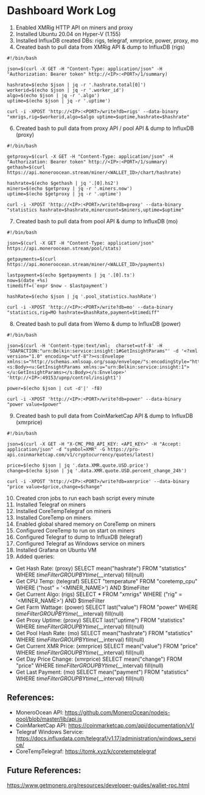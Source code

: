 # Dashboard Work Log

1. Enabled XMRig HTTP API on miners and proxy
3. Installed Ubuntu 20.04 on Hyper-V (1.155)
4. Installed InfluxDB created DBs: rigs, telegraf, xmrprice, power, proxy, mo
5. Created bash to pull data from XMRig API & dump to InfluxDB (rigs)

```shell
#!/bin/bash

json=$(curl -X GET -H "Content-Type: application/json" -H "Authorization: Bearer token" http://<IP>:<PORT>/1/summary)

hashrate=$(echo $json | jq -r '.hashrate.total[0]')
workerid=$(echo $json | jq -r '.worker_id')
algo=$(echo $json | jq -r '.algo')
uptime=$(echo $json | jq -r '.uptime')

curl -i -XPOST 'http://<IP>:<PORT>/write?db=rigs' --data-binary "xmrigs,rig=$workerid,algo=$algo uptime=$uptime,hashrate=$hashrate"
```
6. Created bash to pull data from proxy API / pool API & dump to InfluxDB (proxy)

```shell
#!/bin/bash

getproxy=$(curl -X GET -H "Content-Type: application/json" -H "Authorization: Bearer token" http://<IP>:<PORT>/1/summary)
gethash=$(curl https://api.moneroocean.stream/miner/<WALLET_ID>/chart/hashrate)

hashrate=$(echo $gethash | jq '.[0].hs2')
miners=$(echo $getproxy | jq -r '.miners.now')
uptime=$(echo $getproxy | jq -r '.uptime')

curl -i -XPOST 'http://<IP>:<PORT>/write?db=proxy' --data-binary "statistics hashrate=$hashrate,minercount=$miners,uptime=$uptime"
```

7. Created bash to pull data from pool API & dump to InfluxDB (mo)

```shell
#!/bin/bash

json=$(curl -X GET -H "Content-Type: application/json" https://api.moneroocean.stream/pool/stats)

getpayments=$(curl https://api.moneroocean.stream/miner/<WALLET_ID>/payments)

lastpayment=$(echo $getpayments | jq '.[0].ts')
now=$(date +%s)
timediff=(`expr $now - $lastpayment`)

hashRate=$(echo $json | jq '.pool_statistics.hashRate')

curl -i -XPOST 'http://<IP>:<PORT>/write?db=mo' --data-binary "statistics,rig=MO hashrate=$hashRate,payment=$timediff"
```

8. Created bash to pull data from Wemo & dump to InfluxDB (power)


```shell
#!/bin/bash

json=$(curl -H 'Content-type:text/xml;  charset=utf-8' -H 'SOAPACTION:"urn:Belkin:service:insight:1#GetInsightParams"' -d '<?xml version="1.0" encoding="utf-8"?><s:Envelope xmlns:s="http://schemas.xmlsoap.org/soap/envelope/"s:encodingStyle="http://schemas.xmlsoap.org/soap/encoding/"><s:Body><u:GetInsightParams xmlns:u="urn:Belkin:service:insight:1"></u:GetInsightParams></s:Body></s:Envelope>' 'http://<IP>:49153/upnp/control/insight1')

power=$(echo $json | cut -d'|' -f8)

curl -i -XPOST 'http://<IP>:<PORT>/write?db=power' --data-binary "power value=$power"
```

9. Created bash to pull data from CoinMarketCap API & dump to InfluxDB (xmrprice)

```shell
#!/bin/bash

json=$(curl -X GET -H "X-CMC_PRO_API_KEY: <API_KEY>" -H "Accept: application/json" -d "symbol=XMR" -G https://pro-api.coinmarketcap.com/v1/cryptocurrency/quotes/latest)

price=$(echo $json | jq '.data.XMR.quote.USD.price')
change=$(echo $json | jq '.data.XMR.quote.USD.percent_change_24h')

curl -i -XPOST 'http://<IP>:<PORT>/write?db=xmrprice' --data-binary "price value=$price,change=$change"
```

10. Created cron jobs to run each bash script every minute
11. Installed Telegraf on miners
12. Installed CoreTempTelegraf on miners
13. Installed CoreTemp on miners
14. Enabled global shared memory on CoreTemp on miners
15. Configured CoreTemp to run on start on miners
17. Configured Telegraf to dump to InfluxDB (telegraf)
18. Configured Telegraf as Windows service on miners
19. Installed Grafana on Ubuntu VM
20. Added queries:

- Get Hash Rate: (proxy) SELECT mean("hashrate") FROM "statistics" WHERE $timeFilter GROUP BY time($__interval) fill(null)
- Get CPU Temp: (telegraf) SELECT "temperature" FROM "coretemp_cpu" WHERE ("host" = '<MINER_NAME>') AND $timeFilter
- Get Current Algo: (rigs) SELECT * FROM "xmrigs" WHERE ("rig" = '<MINER_NAME>') AND $timeFilter
- Get Farm Wattage: (power) SELECT last("value") FROM "power" WHERE $timeFilter GROUP BY time($__interval) fill(null)
- Get Proxy Uptime: (proxy) SELECT last("uptime") FROM "statistics" WHERE $timeFilter GROUP BY time($__interval) fill(null)
- Get Pool Hash Rate: (mo) SELECT mean("hashrate") FROM "statistics" WHERE $timeFilter GROUP BY time($__interval) fill(null)
- Get Current XMR Price: (xmrprice) SELECT mean("value") FROM "price" WHERE $timeFilter GROUP BY time($__interval) fill(null)
- Get Day Price Change: (xmrprice) SELECT mean("change") FROM "price" WHERE $timeFilter GROUP BY time($__interval) fill(null)
- Get Last Payment: (mo) SELECT mean("payment") FROM "statistics" WHERE $timeFilter GROUP BY time($__interval) fill(null)

## References:

- MoneroOcean API: https://github.com/MoneroOcean/nodejs-pool/blob/master/lib/api.js
- CoinMarketCap API: https://coinmarketcap.com/api/documentation/v1/
- Telegraf Windows Service: https://docs.influxdata.com/telegraf/v1.17/administration/windows_service/
- CoreTempTelegraf: https://tomk.xyz/k/coretemptelegraf

## Future References:

https://www.getmonero.org/resources/developer-guides/wallet-rpc.html
